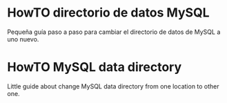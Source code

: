 # HowTO directorio de datos MySQL

Pequeña guía paso a paso para cambiar el directorio de datos de MySQL a uno nuevo. 

# HowTO MySQL data directory

Little guide about change MySQL data directory from one location to other one.  
